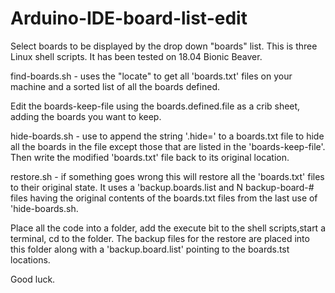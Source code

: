 # Arduino-IDE-board-list-edit
Select boards to be displayed by the drop down "boards" list.
This is three Linux shell scripts. It has been tested on 18.04 Bionic Beaver.

find-boards.sh - uses the "locate" to get all 'boards.txt' files on your machine and a sorted list of all the boards defined.

Edit the boards-keep-file using the boards.defined.file as a crib sheet, adding the boards you want to keep.

hide-boards.sh - use to append the string '<board>.hide=' to a boards.txt file to hide all the boards in the file except those that are listed in the 'boards-keep-file'. Then write the modified 'boards.txt' file back to its original location.
  
restore.sh - if something goes wrong this will restore all the 'boards.txt' files to their original state. It uses a 'backup.boards.list and N backup-board-# files having the original contents of the boards.txt files from the last use of 'hide-boards.sh.

Place all the code into a folder, add the execute bit to the shell scripts,start a terminal, cd to the folder.
The backup files for the restore are placed into this folder along with a 'backup.board.list' pointing to the boards.tst locations.

Good luck.

